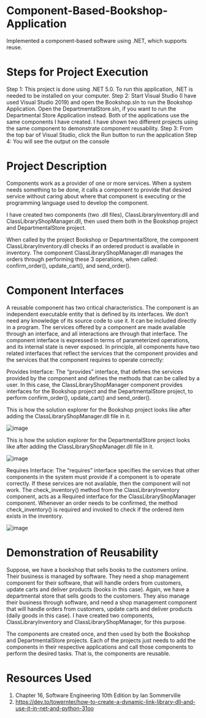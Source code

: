 # Component-Based-Bookshop-Application

Implemented a component-based software using .NET, which supports reuse. 

# Steps for Project Execution

Step 1: This project is done using .NET 5.0. To run this application, .NET is needed to be installed on your computer. 
Step 2: Start Visual Studio (I have used Visual Studio 2019) and open the Bookshop.sln to run the Bookshop Application. Open the DepartmentalStore.sln, if you want to run the Departmental Store Application instead. Both of the applications use the same components I have created. I have shown two different projects using the same component to demonstrate component reusability. 
Step 3: From the top bar of Visual Studio, click the Run button to run the application
Step 4: You will see the output on the console

# Project Description

Components work as a provider of one or more services. When a system needs something to be done, it calls a component to provide that desired service without caring about where that component is executing or the programming language used to develop the component. 

I have created two components (two .dll files), ClassLibraryInventory.dll and ClassLibraryShopManager.dll, then used them both in the Bookshop project and DepartmentalStore project.

When called by the project Bookshop or DepartmentalStore, the component ClassLibraryInventory.dll checks if an ordered product is available in inventory. The component ClassLibraryShopManager.dll manages the orders through performing these 3 operations, when called: confirm_order(), update_cart(), and send_order().

# Component Interfaces

A reusable component has two critical characteristics. The component is an independent executable entity that is defined by its interfaces. We don’t need any knowledge of its source code to use it. It can be included directly in a program. The services offered by a component are made available through an interface, and all interactions are through that interface. The component interface is expressed in terms of parameterized operations, and its internal state is never exposed. 
In principle, all components have two related interfaces that reflect the services that the component provides and the services that the component requires to operate correctly: 

Provides Interface: The “provides” interface, that defines the services provided by the component and defines the methods that can be called by a user. In this case, the ClassLibraryShopManager component provides interfaces for the Bookshop project and the DepartmentalStore project, to perform confirm_order(), update_cart() and send_order().

This is how the solution explorer for the Bookshop project looks like after adding the ClassLibraryShopManager.dll file in it.

![image](https://user-images.githubusercontent.com/35559870/151668998-c6c31bd7-597b-440d-9637-a2671023df04.png)

This is how the solution explorer for the DepartmentalStore project looks like after adding the ClassLibraryShopManager.dll file in it.

![image](https://user-images.githubusercontent.com/35559870/151670538-9338c102-accf-4a09-b195-a3ed6fe115a1.png)

Requires Interface: The “requires” interface specifies the services that other components in the system must provide if a component is to operate correctly. If these services are not available, then the component will not work. The check_inventory() method from the ClassLibraryInventory component, acts as a Required interface for the ClassLibraryShopManager component. Whenever an order needs to be confirmed, the method check_inventory() is required and invoked to check if the ordered item exists in the inventory.

![image](https://user-images.githubusercontent.com/35559870/151668944-02dbe4b1-5b08-4bcd-bd83-75af9e4fbcb0.png)

# Demonstration of Reusability

Suppose, we have a bookshop that sells books to the customers online. Their business is managed by software. They need a shop management component for their software, that will handle orders from customers, update carts and deliver products (books in this case). Again, we have a departmental store that sells goods to the customers. They also manage their business through software, and need a shop management component that will handle orders from customers, update carts and deliver products (daily goods in this case). I have created two components, ClassLibraryInventory and ClassLibraryShopManager, for this purpose. 

The components are created once, and then used by both the Bookshop and DepartmentalStore projects. Each of the projects just needs to add the components in their respective applications and call those components to perform the desired tasks. That is, the components are reusable. 

# Resources Used

1. Chapter 16, Software Engineering 10th Edition by Ian Sommerville
2. https://dev.to/towernter/how-to-create-a-dynamic-link-library-dll-and-use-it-in-net-and-python-31oo
